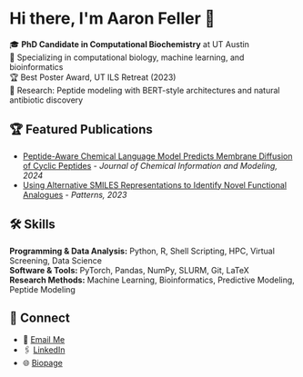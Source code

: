 # Hi there, I'm Aaron Feller 👋

🎓 **PhD Candidate in Computational Biochemistry** at UT Austin  
🧬 Specializing in computational biology, machine learning, and bioinformatics  
🏆 Best Poster Award, UT ILS Retreat (2023)  
🔬 Research: Peptide modeling with BERT-style architectures and natural antibiotic discovery  

## 🏆 Featured Publications
- [Peptide-Aware Chemical Language Model Predicts Membrane Diffusion of Cyclic Peptides](https://doi.org/10.1021/acs.jcim.4c01441) - *Journal of Chemical Information and Modeling, 2024*  
- [Using Alternative SMILES Representations to Identify Novel Functional Analogues](https://doi.org/10.1016/j.patter.2023.100865) - *Patterns, 2023*  

## 🛠 Skills
**Programming & Data Analysis:** Python, R, Shell Scripting, HPC, Virtual Screening, Data Science  
**Software & Tools:** PyTorch, Pandas, NumPy, SLURM, Git, LaTeX  
**Research Methods:** Machine Learning, Bioinformatics, Predictive Modeling, Peptide Modeling

## 🔗 Connect
- 📧 [Email Me](mailto:aaronleefeller@gmail.com)  
- 🖇️ [LinkedIn](https://linkedin.com/in/aaronleefeller)
- 🌐 [Biopage](https://aaronfeller.github.io/)  
